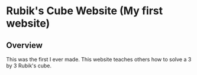 # Rubik's Cube Website (My first website)

## Overview

This was the first I ever made. This website teaches others how to solve a 3 by 3 Rubik's cube.
